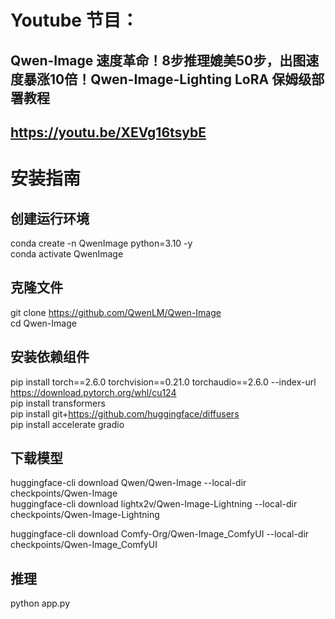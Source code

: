 # Youtube 节目：
## Qwen-Image 速度革命！8步推理媲美50步，出图速度暴涨10倍！Qwen-Image-Lighting LoRA 保姆级部署教程
## https://youtu.be/XEVg16tsybE

# 安装指南
## 创建运行环境
conda create -n QwenImage python=3.10 -y  
conda activate QwenImage  

## 克隆文件
git clone https://github.com/QwenLM/Qwen-Image  
cd Qwen-Image  

## 安装依赖组件
pip install torch==2.6.0 torchvision==0.21.0 torchaudio==2.6.0 --index-url https://download.pytorch.org/whl/cu124  
pip install transformers  
pip install git+https://github.com/huggingface/diffusers  
pip install accelerate gradio  

## 下载模型
huggingface-cli download Qwen/Qwen-Image --local-dir checkpoints/Qwen-Image   
huggingface-cli download lightx2v/Qwen-Image-Lightning --local-dir checkpoints/Qwen-Image-Lightning  

huggingface-cli download Comfy-Org/Qwen-Image_ComfyUI --local-dir checkpoints/Qwen-Image_ComfyUI  

## 推理
python app.py    





  












 
















